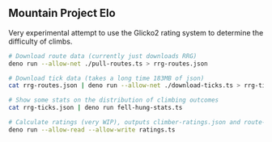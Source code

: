 ## Mountain Project Elo

Very experimental attempt to use the Glicko2 rating system to determine the
difficulty of climbs.

```bash
# Download route data (currently just downloads RRG)
deno run --allow-net ./pull-routes.ts > rrg-routes.json

# Download tick data (takes a long time 183MB of json)
cat rrg-routes.json | deno run --allow-net ./download-ticks.ts > rrg-ticks.json

# Show some stats on the distribution of climbing outcomes
cat rrg-ticks.json | deno run fell-hung-stats.ts

# Calculate ratings (very WIP), outputs climber-ratings.json and route-ratings.json
deno run --allow-read --allow-write ratings.ts
```

